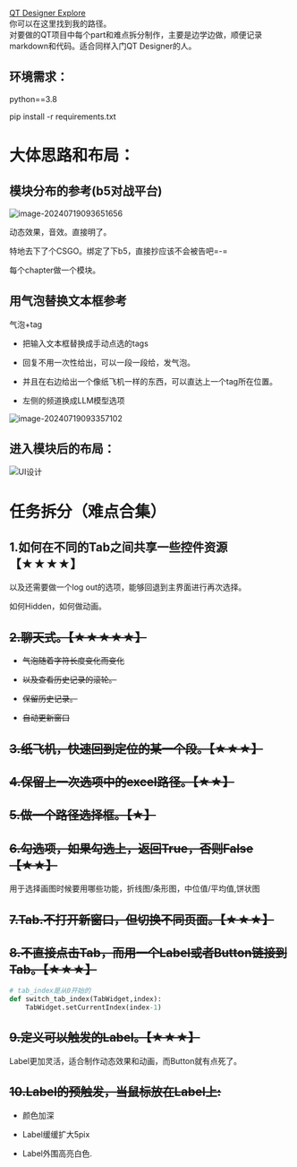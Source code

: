 [QT Designer Explore](http://xnnehang.top/blog/67)  
你可以在这里找到我的路径。  
对要做的QT项目中每个part和难点拆分制作，主要是边学边做，顺便记录markdown和代码。适合同样入门QT Designer的人。



## 环境需求：

python==3.8

pip install -r requirements.txt

# 大体思路和布局：

## 模块分布的参考(b5对战平台)

![image-20240719093651656](https://fastly.jsdelivr.net/gh/MrXnneHang/blog_img/BlogHosting/img/24/07/202407190936817.png)

动态效果，音效。直接明了。

特地去下了个CSGO。绑定了下b5，直接抄应该不会被告吧=-=

每个chapter做一个模块。

## 用气泡替换文本框参考

气泡+tag

* 把输入文本框替换成手动点选的tags

* 回复不用一次性给出，可以一段一段给，发气泡。

* 并且在右边给出一个像纸飞机一样的东西，可以直达上一个tag所在位置。
* 左侧的频道换成LLM模型选项

![image-20240719093357102](https://fastly.jsdelivr.net/gh/MrXnneHang/blog_img/BlogHosting/img/24/07/202407190934237.png)



## 进入模块后的布局：

![UI设计](https://fastly.jsdelivr.net/gh/MrXnneHang/blog_img/BlogHosting/img/24/07/202407190958209.jpeg)



# 任务拆分（难点合集）

## 1.如何在不同的Tab之间共享一些控件资源【★★★★】

以及还需要做一个log out的选项，能够回退到主界面进行再次选择。

如何Hidden，如何做动画。

## ~~2.聊天式。【★★★★★】~~

* ~~气泡随着字符长度变化而变化~~

* ~~以及查看历史记录的滚轮。~~
* ~~保留历史记录。~~
* ~~自动更新窗口~~

## ~~3.纸飞机，快速回到定位的某一个段。【★★★】~~

## ~~4.保留上一次选项中的excel路径。【★★】~~

## ~~5.做一个路径选择框。【★】~~

## ~~6.勾选项，如果勾选上，返回True，否则False【★★】~~

用于选择画图时候要用哪些功能，折线图/条形图，中位值/平均值,饼状图

## ~~7.Tab.不打开新窗口，但切换不同页面。【★★★】~~

## ~~8.不直接点击Tab，而用一个Label或者Button链接到Tab。【★★★】~~

```python
# tab_index是从0开始的
def switch_tab_index(TabWidget,index):
    TabWidget.setCurrentIndex(index-1)
```



## ~~9.定义可以触发的Label。【★★★】~~

Label更加灵活，适合制作动态效果和动画，而Button就有点死了。



## ~~10.Label的预触发，当鼠标放在Label上:~~

* 颜色加深

* Label缓缓扩大5pix
* Label外围高亮白色.

